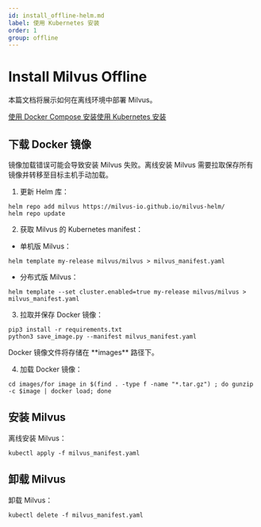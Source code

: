 ```yaml
---
id: install_offline-helm.md
label: 使用 Kubernetes 安装
order: 1
group: offline
---
```

# Install Milvus Offline

本篇文档将展示如何在离线环境中部署 Milvus。

<div class="tab-wrapper"><a href="install_offline-docker.md" class=''>使用 Docker Compose 安装</a><a href="install_offline-helm.md" class='active '>使用 Kubernetes 安装</a></div>

## 下载 Docker 镜像

镜像加载错误可能会导致安装 Milvus 失败。离线安装 Milvus 需要拉取保存所有镜像并转移至目标主机手动加载。

1. 更新 Helm 库：

```
helm repo add milvus https://milvus-io.github.io/milvus-helm/
helm repo update
```

2. 获取 Milvus 的 Kubernetes manifest：

- 单机版 Milvus：

```
helm template my-release milvus/milvus > milvus_manifest.yaml
```

- 分布式版 Milvus：

```
helm template --set cluster.enabled=true my-release milvus/milvus > milvus_manifest.yaml
```

3. 拉取并保存 Docker 镜像：

```
pip3 install -r requirements.txt
python3 save_image.py --manifest milvus_manifest.yaml
```

<div class="alert note">
Docker 镜像文件将存储在 **images** 路径下。
</div>


4. 加载 Docker 镜像：

```
cd images/for image in $(find . -type f -name "*.tar.gz") ; do gunzip -c $image | docker load; done
```

## 安装 Milvus

离线安装 Milvus：

```
kubectl apply -f milvus_manifest.yaml
```

## 卸载 Milvus

卸载 Milvus：

```
kubectl delete -f milvus_manifest.yaml
```

